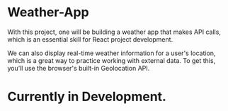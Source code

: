 # Weather-App
With this project, one will be building a weather app that makes API calls, which is an essential skill for React project development.

We can also display real-time weather information for a user's location, which is a great way to practice working with external data. To get this, you’ll use the browser's built-in Geolocation API.

# Currently in Development.
